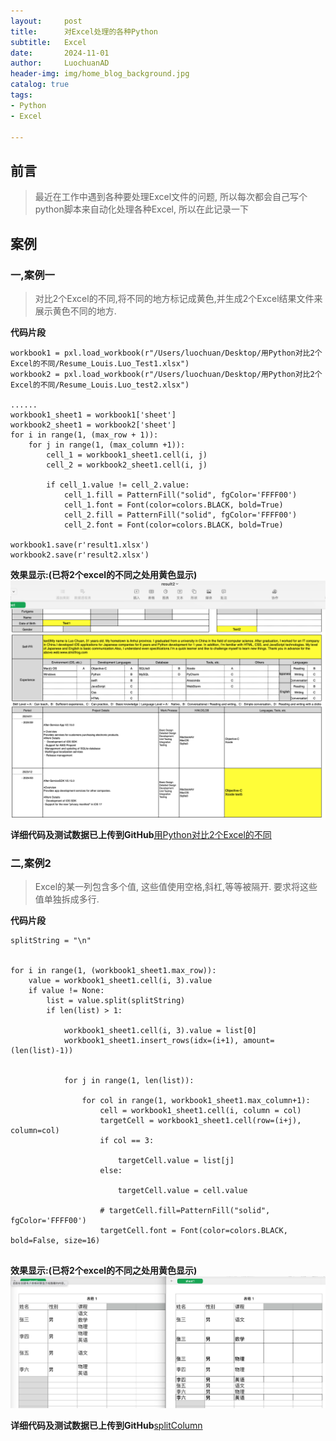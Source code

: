 ```yaml
---
layout:     post
title:      对Excel处理的各种Python
subtitle:   Excel
date:       2024-11-01
author:     LuochuanAD
header-img: img/home_blog_background.jpg
catalog: true
tags:
- Python 
- Excel

---
```


## 前言

>最近在工作中遇到各种要处理Excel文件的问题, 所以每次都会自己写个python脚本来自动化处理各种Excel, 所以在此记录一下



## 案例


### 一,案例一

> 对比2个Excel的不同,将不同的地方标记成黄色,并生成2个Excel结果文件来展示黄色不同的地方.

**代码片段**

```
workbook1 = pxl.load_workbook(r"/Users/luochuan/Desktop/用Python对比2个Excel的不同/Resume_Louis.Luo_Test1.xlsx")
workbook2 = pxl.load_workbook(r"/Users/luochuan/Desktop/用Python对比2个Excel的不同/Resume_Louis.Luo_test2.xlsx")

......
workbook1_sheet1 = workbook1['sheet']
workbook2_sheet1 = workbook2['sheet']
for i in range(1, (max_row + 1)):
    for j in range(1, (max_column +1)):
        cell_1 = workbook1_sheet1.cell(i, j)
        cell_2 = workbook2_sheet1.cell(i, j)
        
        if cell_1.value != cell_2.value:
            cell_1.fill = PatternFill("solid", fgColor='FFFF00')
            cell_1.font = Font(color=colors.BLACK, bold=True)
            cell_2.fill = PatternFill("solid", fgColor='FFFF00')
            cell_2.font = Font(color=colors.BLACK, bold=True)

workbook1.save(r'result1.xlsx')
workbook2.save(r'result2.xlsx')
```

**效果显示:(已将2个excel的不同之处用黄色显示)**
![](https://raw.githubusercontent.com/LuochuanAD/BlogSourceImage/refs/heads/master/BlogSourceImage/BlogSourceImage2024/matchExcel_screen.png)

**详细代码及测试数据已上传到GitHub**[用Python对比2个Excel的不同](https://github.com/LuochuanAD/PythonProject/tree/main/%E7%94%A8Python%E5%AF%B9%E6%AF%942%E4%B8%AAExcel%E7%9A%84%E4%B8%8D%E5%90%8C) 



### 二,案例2
> Excel的某一列包含多个值, 这些值使用空格,斜杠,等等被隔开. 要求将这些值单独拆成多行.

**代码片段**
```
splitString = "\n"


for i in range(1, (workbook1_sheet1.max_row)):
    value = workbook1_sheet1.cell(i, 3).value
    if value != None:
        list = value.split(splitString)
        if len(list) > 1:
            
            workbook1_sheet1.cell(i, 3).value = list[0]
            workbook1_sheet1.insert_rows(idx=(i+1), amount= (len(list)-1))


            for j in range(1, len(list)):
                
                for col in range(1, workbook1_sheet1.max_column+1):
                    cell = workbook1_sheet1.cell(i, column = col)
                    targetCell = workbook1_sheet1.cell(row=(i+j), column=col)
                    if col == 3: 
                        
                        targetCell.value = list[j]
                    else:
                        
                        targetCell.value = cell.value
                    
                    # targetCell.fill=PatternFill("solid", fgColor='FFFF00')
                    targetCell.font = Font(color=colors.BLACK, bold=False, size=16)
                                    
```
**效果显示:(已将2个excel的不同之处用黄色显示)**
![](https://raw.githubusercontent.com/LuochuanAD/PythonProject/refs/heads/main/splitColumn/splitColumn_screenshot.png)


**详细代码及测试数据已上传到GitHub**[splitColumn](https://github.com/LuochuanAD/PythonProject/tree/main/splitColumn) 



